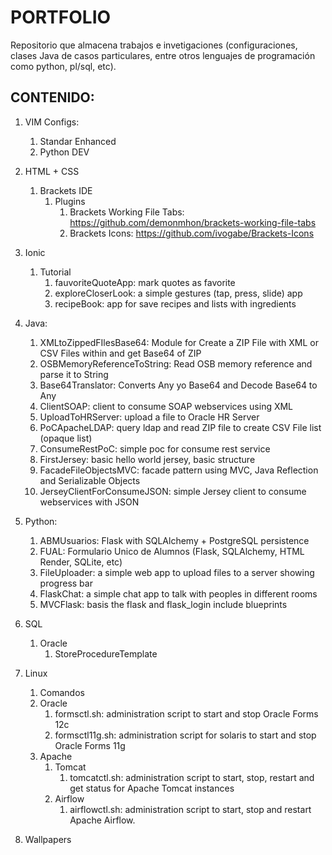 # PORTFOLIO
Repositorio que almacena trabajos e invetigaciones (configuraciones, clases Java de casos particulares, entre otros lenguajes de programación como python, pl/sql, etc).


## CONTENIDO:

1. VIM Configs:
   1. Standar Enhanced
   2. Python DEV
2. HTML + CSS
   1. Brackets IDE
      1. Plugins
         1. Brackets Working File Tabs: https://github.com/demonmhon/brackets-working-file-tabs
         2. Brackets Icons: https://github.com/ivogabe/Brackets-Icons
3. Ionic
   1. Tutorial
      1. fauvoriteQuoteApp: mark quotes as favorite
	  2. exploreCloserLook: a simple gestures (tap, press, slide) app
	  3. recipeBook: app for save recipes and lists with ingredients
4. Java:
   1. XMLtoZippedFIlesBase64: Module for Create a ZIP File with XML or CSV Files within and get Base64 of ZIP
   2. OSBMemoryReferenceToString: Read OSB memory reference and parse it to String
   3. Base64Translator: Converts Any yo Base64 and Decode Base64 to Any
   4. ClientSOAP: client to consume SOAP webservices using XML
   5. UploadToHRServer: upload a file to Oracle HR Server
   6. PoCApacheLDAP: query ldap and read ZIP file to create CSV File list (opaque list)
   7. ConsumeRestPoC: simple poc for consume rest service
   8. FirstJersey: basic hello world jersey, basic structure
   9. FacadeFileObjectsMVC: facade pattern using MVC, Java Reflection and Serializable Objects
   10. JerseyClientForConsumeJSON: simple Jersey client to consume webservices with JSON
5. Python:
   1. ABMUsuarios: Flask with SQLAlchemy + PostgreSQL persistence
   2. FUAL: Formulario Unico de Alumnos (Flask, SQLAlchemy, HTML Render, SQLite, etc)
   3. FileUploader: a simple web app to upload files to a server showing progress bar
   4. FlaskChat: a simple chat app to talk with peoples in different rooms
   5. MVCFlask: basis the flask and flask_login include blueprints
6. SQL
   1. Oracle
      1. StoreProcedureTemplate

7. Linux
   1. Comandos
   2. Oracle
      1. formsctl.sh: administration script to start and stop Oracle Forms 12c
      2. formsctl11g.sh: administration script for solaris to start and stop Oracle Forms 11g
   3. Apache
      1. Tomcat
         1. tomcatctl.sh: administration script to start, stop, restart and get status for Apache Tomcat instances
      2. Airflow
         1. airflowctl.sh: administration script to start, stop and restart Apache Airflow.

   
8. Wallpapers
